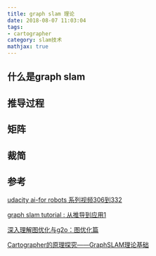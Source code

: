 ```yaml
---
title: graph slam 理论
date: 2018-08-07 11:03:04
tags: 
- cartographer 
category: slam技术
mathjax: true
---
```

## 什么是graph slam

## 推导过程

## 矩阵

## 裁简


## 参考

[udacity ai-for robots 系列视频306到332](https://www.youtube.com/playlist?list=PLAwxTw4SYaPkCSYXw6-a_aAoXVKLDwnHK)

[graph slam tutorial : 从推导到应用1](https://blog.csdn.net/heyijia0327/article/details/47686523)

[深入理解图优化与g2o：图优化篇](https://www.cnblogs.com/gaoxiang12/p/5244828.html)

[Cartographer的原理探究——GraphSLAM理论基础](https://blog.csdn.net/jsgaobiao/article/details/65628918)
